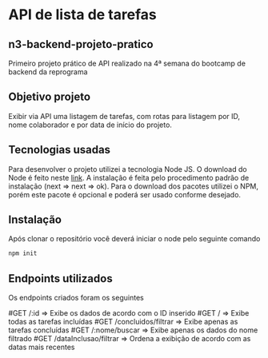 # API de lista de tarefas

## n3-backend-projeto-pratico
Primeiro projeto prático de API realizado na 4ª semana do bootcamp de backend da reprograma

## Objetivo projeto

Exibir via API uma listagem de tarefas, com rotas para listagem por ID, nome colaborador e por data de início do projeto.

## Tecnologias usadas

Para desenvolver o projeto utilizei a tecnologia Node JS. O download do Node é feito neste [link](https://nodejs.org/en/). A instalação é feita pelo procedimento padrão de instalação (next => next => ok). Para o download dos pacotes utilizei o NPM, porém este pacote é opcional e poderá ser usado conforme desejado.

## Instalação

Após clonar o repositório você deverá iniciar o node pelo seguinte comando 

```sh
npm init 
```

## Endpoints utilizados

Os endpoints criados foram os seguintes

#GET /:id => Exibe os dados de acordo com o ID inserido
#GET /  => Exibe todas as tarefas incluídas
#GET /concluidos/filtrar => Exibe apenas as tarefas concluídas
#GET /:nome/buscar => Exibe apenas os dados do nome filtrado
#GET /dataInclusao/filtrar => Ordena a exibição de acordo com as datas mais recentes
